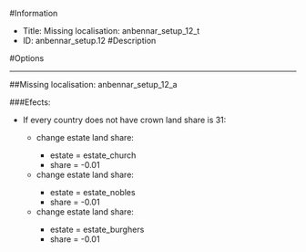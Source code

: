 #Information
 - Title: Missing localisation: anbennar_setup_12_t
 - ID: anbennar_setup.12
#Description

#Options

___
##Missing localisation: anbennar_setup_12_a

###Efects:<ul><li>If every country does not have crown land share is 31:</li><ul><li>change estate land share:</li><ul><li>estate = estate_church</li><li>share = -0.01</li></ul><li>change estate land share:</li><ul><li>estate = estate_nobles</li><li>share = -0.01</li></ul><li>change estate land share:</li><ul><li>estate = estate_burghers</li><li>share = -0.01</li></ul></ul></ul>
